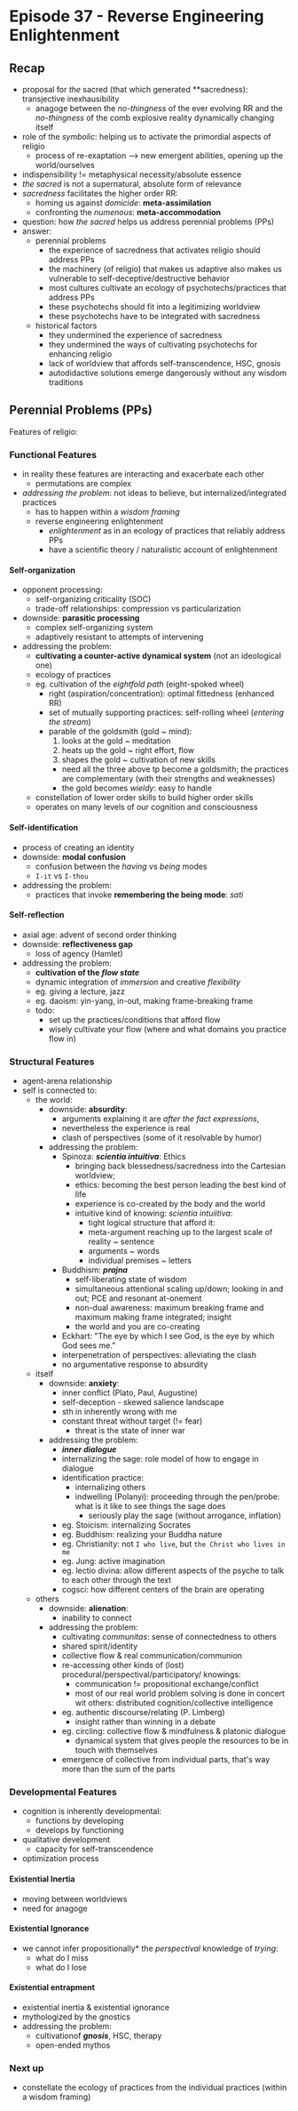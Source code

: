 # Episode 37 - Reverse Engineering Enlightenment

## Recap

+ proposal for *the* sacred (that which generated **sacredness):
transjective inexhausibility
    + anagoge between the *no-thingness* of the ever evolving RR and
the *no-thingness* of the comb explosive reality dynamically changing
itself
+ role of the *symbolic*: helping us to activate the primordial
aspects of religio
    + process of re-exaptation --> new emergent abilities, opening up
the world/ourselves
+ indispensibility != metaphysical necessity/absolute essence
+ *the sacred* is not a supernatural, absolute form of relevance
+ *sacredness* facilitates the higher order RR:
    + homing us against *domicide*: __meta-assimilation__
    + confronting the *numenous*: __meta-accommodation__
+ question: how *the sacred* helps us address perennial problems (PPs)
+ answer:
    + perennial problems
        + the experience of sacredness that activates religio should address PPs
        + the machinery (of religio) that makes us adaptive also makes
us vulnerable to self-deceptive/destructive behavior
        + most cultures cultivate an ecology of psychotechs/practices
that address PPs
        + these psychotechs should fit into a legitimizing worldview
        + these psychotechs have to be integrated with sacredness
    + historical factors
        + they undermined the experience of sacredness
        + they undermined the ways of cultivating psychotechs for
enhancing religio
        + lack of worldview that affords self-transcendence, HSC, gnosis
        + autodidactive solutions emerge dangerously without any
wisdom traditions

## Perennial Problems (PPs)

Features of religio:

### Functional Features

+ in reality these features are interacting and exacerbate each other
    + permutations are complex
+ *addressing the problem*: not ideas to believe, but
internalized/integrated practices
    + has to happen within a *wisdom framing*
    + reverse engineering enlightenment
        + *enlightenment* as in an ecology of practices that reliably
address PPs
        + have a scientific theory / naturalistic account of enlightenment

#### Self-organization

+ opponent processing:
    + self-organizing criticality (SOC)
    + trade-off relationships: compression vs particularization
+ downside: __parasitic processing__
    + complex self-organizing system
    + adaptively resistant to attempts of intervening
+ addressing the problem:
    + __cultivating a counter-active dynamical system__ (not an ideological one)
    + ecology of practices
    + eg. cultivation of the *eightfold path* (eight-spoked wheel)
        + right (aspiration/concentration): optimal fittedness (enhanced RR)
        + set of mutually supporting practices: self-rolling wheel
(*entering the stream*)
        + parable of the goldsmith (gold ~ mind):
            1. looks at the gold ~ meditation
            2. heats up the gold ~ right effort, flow
            3. shapes the gold ~ cultivation of new skills
            + need all the three above tp become a goldsmith; the
practices are complementary (with their strengths and weaknesses)
            + the gold becomes *wieldy*: easy to handle
     + constellation of lower order skills to build higher order skills
     + operates on many levels of our cognition and consciousness

#### Self-identification

+ process of creating an identity
+ downside: __modal confusion__
    + confusion between the *having* vs *being* modes
    + `I-it` vs `I-thou`
+ addressing the problem:
    + practices that invoke __remembering the being mode__: *sati*

#### Self-reflection

+ axial age: advent of second order thinking
+ downside: __reflectiveness gap__
    + loss of agency (Hamlet)
+ addressing the problem:
    + __cultivation of the *flow state*__
    + dynamic integration of *immersion* and creative *flexibility*
    + eg. giving a lecture, jazz
    + eg. daoism: yin-yang, in-out, making frame-breaking frame
    + todo:
        + set up the practices/conditions that afford flow
        + wisely cultivate your flow (where and what domains you
practice flow in)

### Structural Features

+ agent-arena relationship
+ self is connected to:
    + the world:
        + downside: __absurdity__:
            + arguments explaining it are *after the fact expressions*,
            + nevertheless the experience is real
            + clash of perspectives (some of it resolvable by humor)
       + addressing the problem:
            + Spinoza: __*scientia intuitiva*__: Ethics
                + bringing back blessedness/sacredness into the
Cartesian worldview;
                + ethics: becoming the best person leading the best kind of life
                + experience is co-created by the body and the world
                + intuitive kind of knowing: *scientia intuiitiva*:
                    + tight logical structure that afford it:
                    + meta-argument reaching up to the largest scale
of reality ~ sentence
                    + arguments ~ words
                    + individual premises ~ letters
            + Buddhism: __*prajna*__
                + self-liberating state of wisdom
                + simultaneous attentional scaling up/down; looking in
and out; PCE and resonant at-onement
                + non-dual awareness: maximum breaking frame and
maximum making frame integrated; insight
                + the world and you are co-creating
            + Eckhart: "The eye by which I see God, is the eye by
which God sees me."
            + interpenetration of perspectives: alleviating the clash
            + no argumentative response to absurdity
    + itself
        + downside: __anxiety__:
            + inner conflict (Plato, Paul, Augustine)
            + self-deception - skewed salience landscape
            + sth in inherently wrong with me
            + constant threat without target (!= fear)
                + threat is the state of inner war
        + addressing the problem:
            + __*inner dialogue*__
            + internalizing the sage: role model of how to engage in dialogue
            + identification practice:
                + internalizing others
                + indwelling (Polanyi): proceeding through the
pen/probe: what is it like to see things the sage does
                    + seriously play the sage (without arrogance, inflation)
            + eg. Stoicism: internalizing Socrates
            + eg. Buddhism: realizing your Buddha nature
            + eg. Christianity: not `I who live`, but `the Christ who
lives in me`
            + eg. Jung: active imagination
            + eg. lectio divina: allow different aspects of the psyche
to talk to each other through the text
            + cogsci: how different centers of the brain are operating
    + others
        + downside: __alienation__:
            + inability to connect
        + addressing the problem:
            + cultivating *communitas*: sense of connectedness to others
            + shared spirit/identity
            + collective flow & real communication/communion
            + re-accessing other kinds of (lost)
procedural/perspectival/participatory/ knowings:
                + communication != propositional exchange/conflict
                + most of our real world problem solving is done in
concert wit others: distributed cognition/collective intelligence
            + eg. authentic discourse/relating (P. Limberg)
                + insight rather than winning in a debate
            + eg. circling: collective flow & mindfulness & platonic dialogue
                + dynamical system that gives people the resources to
be in touch with themselves
            + emergence of collective from individual parts, that's
way more than the sum of the parts

### Developmental Features

+ cognition is inherently developmental:
    + functions by developing
    + develops by functioning
+ qualitative development
    + capacity for self-transcendence
+ optimization process

#### Existential Inertia

+ moving between worldviews
+ need for anagoge

#### Existential Ignorance

+ we cannot infer propositionally* the *perspectival* knowledge of *trying*:
    + what do I miss
    + what do I lose

#### Existential entrapment

+ existential inertia & existential ignorance
+ mythologized by the gnostics
+ addressing the problem:
    + cultivationof __*gnosis*__, HSC, therapy
    + open-ended mythos

### Next up

+ constellate the ecology of practices from the individual practices
(within a wisdom framing)